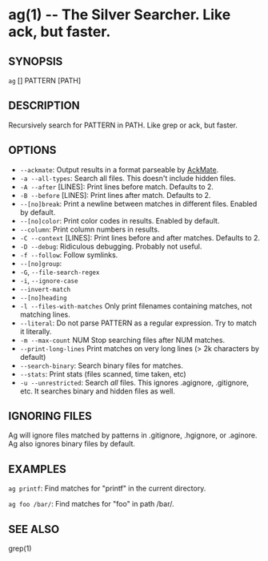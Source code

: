 ag(1) -- The Silver Searcher. Like ack, but faster.
=============================================

## SYNOPSIS

`ag` [<options>] PATTERN [PATH]

## DESCRIPTION

Recursively search for PATTERN in PATH. Like grep or ack, but faster.

## OPTIONS

  * `--ackmate`:
    Output results in a format parseable by [AckMate](https://github.com/protocool/AckMate).
  * `-a --all-types`:
    Search all files. This doesn't include hidden files.
  * `-A --after` [LINES]:
    Print lines before match. Defaults to 2.
  * `-B --before` [LINES]:
    Print lines after match. Defaults to 2.
  * `--[no]break`:
    Print a newline between matches in different files. Enabled by default.
  * `--[no]color`:
    Print color codes in results. Enabled by default.
  * `--column`:
    Print column numbers in results.
  * `-C --context` [LINES]:
    Print lines before and after matches. Defaults to 2.
  * `-D --debug`:
    Ridiculous debugging. Probably not useful.
  * `-f --follow`:
    Follow symlinks.
  * `--[no]group`: 
  * `-G`, `--file-search-regex`
  * `-i`, `--ignore-case`
  * `--invert-match`
  * `--[no]heading`
  * `-l --files-with-matches`
    Only print filenames containing matches, not matching lines.
  * `--literal`:
    Do not parse PATTERN as a regular expression. Try to match it literally.
  * `-m --max-count` NUM
    Stop searching files after NUM matches.
  * `--print-long-lines`
    Print matches on very long lines (> 2k characters by default)
  * `--search-binary`:
    Search binary files for matches.
  * `--stats`:
    Print stats (files scanned, time taken, etc)
  * `-u --unrestricted`:
    Search *all* files. This ignores .agignore, .gitignore, etc. It searches binary and hidden files as well.

## IGNORING FILES

Ag will ignore files matched by patterns in .gitignore, .hgignore, or .aginore. Ag also ignores binary files by default.

## EXAMPLES

`ag printf`:
  Find matches for "printf" in the current directory.

`ag foo /bar/`:
  Find matches for "foo" in path /bar/.

## SEE ALSO

grep(1)
